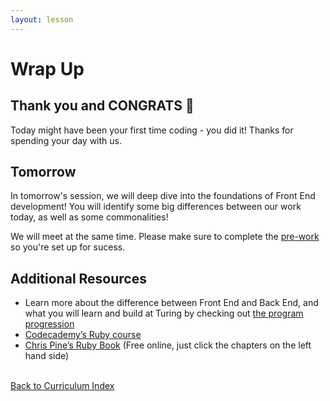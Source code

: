 ```yaml
---
layout: lesson
---
```


# Wrap Up

<h2>Thank you and CONGRATS <span role="img" aria-label="celebration emoji">🎉</span></h2>

Today might have been your first time coding - you did it! Thanks for spending your day with us.

## Tomorrow

In tomorrow's session, we will deep dive into the foundations of Front End development! You will identify some big differences between our work today, as well as some commonalities!

We will meet at the same time. Please make sure to complete the [pre-work](../../fe-weekend/pre-work) so you're set up for sucess.

## Additional Resources

- Learn more about the difference between Front End and Back End, and what you will learn and build at Turing by checking out [the program progression](../../what-students-learn)
- <a target="blank" href="https://www.codeacademy.com/learn/learn-ruby">Codecademy’s Ruby course</a>
- <a target="blank" href="https://pine.fm/learntoprogram/">Chris Pine’s Ruby Book</a> (Free online, just click the chapters on the left hand side)

<br>
<a href="../">Back to Curriculum Index</a>
